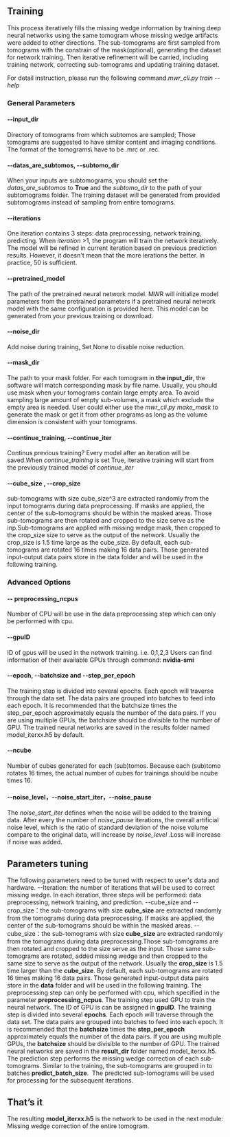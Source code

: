 
## Training
This process iteratively fills the missing wedge information by training deep neural networks using the same tomogram whose missing wedge artifacts were added to other directions. The sub-tomograms are first sampled from tomograms with the constrain of the mask(optional), generating the dataset for network training. Then iterative refinement will be carried, including training network, correcting sub-tomograms and updating training dataset.

For detail instruction, please run the following command.*mwr_cli.py train --help*

### General Parameters
#### --input_dir
Directory of tomograms from which subtomos are sampled; Those tomograms are suggested to have similar content and imaging conditions. The format of the tomograms\ have to be .mrc or .rec. 
#### --datas_are_subtomos, --subtomo_dir
When your inputs are subtomograms, you should set the *datas_are_subtomos* to **True** and the *subtomo_dir* to the path of your subtomograms folder. The training dataset will be generated from provided subtomograms instead of sampling from entire tomograms.
#### --iterations 
One iteration contains 3 steps: data preprocessing, network training, predicting. When *iteration* >1, the program will train the network iteratively. The model will be refined in current iteration based on previous prediction results. However, it doesn't mean that the more ierations the better. In practice, 50 is sufficient.
#### --pretrained_model
The path of the pretrained neural network model. MWR will initialize model parameters from the pretrained parameters if a pretrained neural network model with the same configuration is provided here. This model can be generated from your previous training or download.
#### --noise_dir
Add noise during training, Set None to disable noise reduction. 
#### --mask_dir
The path to your mask folder. For each tomogram in **the input_dir**, the software will match corresponding mask by file name. Usually, you should use mask when your tomograms contain large empty area. To avoid sampling large amount of empty sub-volumes, a mask which exclude the empty area is needed. User could either use the *mwr_cli.py make_mask* to generate the mask or get it from other programs as long as the volume dimension is consistent with your tomograms.
#### --continue_training, --continue_iter
Continus previous training? Every model after an iteration will be saved.When *continue_training* is set True, iterative training will start from the previously trained model of *continue_iter* 
#### --cube_size , --crop_size
sub-tomograms with size cube_size^3 are extracted randomly from the input tomograms during data preprocessing. If masks are applied, the center of the sub-tomograms should be within the masked areas. Those sub-tomograms are then rotated and cropped to the size serve as the inp.Sub-tomograms are applied with missing wedge mask, then cropped to the crop_size size to serve as the output of the network. Usually the crop_size is 1.5 time large as the cube_size. By default, each sub-tomograms are rotated 16 times making 16 data pairs. Those generated input-output data pairs store in the data folder and will be used in the following training. 



### Advanced Options


#### -- preprocessing_ncpus
Number of CPU will be use in the data preprocessing step which can only be performed with cpu.

#### --gpuID 
ID of gpus will be used in the network training. i.e. 0,1,2,3
Users can find information of their available GPUs through commond: **nvidia-smi**
#### --epoch, --batchsize and --step_per_epoch
The training step is divided into several epochs. Each epoch will traverse through the data set.
The data pairs are grouped into batches to feed into each epoch.
It is recommended that the batchsize times the step_per_epoch approximately equals the number of the data pairs. If you are using multiple GPUs, the batchsize should be divisible to the number of GPU. The trained neural networks are saved in the results folder named model_iterxx.h5 by default. 
#### --ncube
Number of cubes generated for each (sub)tomos. Because each (sub)tomo rotates 16 times, the actual number of cubes for trainings should be ncube times 16.
#### --noise_level，--noise_start_iter，--noise_pause
The *noise_start_iter*  defines when the noise will be added to the training data. After every the number of *noise_pause* iterations, the overall artificial noise level, which is the ratio of standard deviation of the noise volume compare to the original data, will increase by *noise_level* .Loss will increase if noise was added.


## Parameters tuning
The following parameters need to be tuned with respect to user's data and hardware.
--Iteration: the number of iterations that will be used to correct missing wedge. In each iteration, three steps will be performed: data preprocessing, network training, and prediction.
--cube_size and --crop_size：the sub-tomograms with size **cube_size** are extracted randomly from the tomograms during data preprocessing. If masks are applied, the center of the sub-tomograms should be within the masked areas.
--cube_size：the sub-tomograms with size **cube_size** are extracted randomly from the tomograms during data preprocessing.Those sub-tomograms are then rotated and cropped to the size serve as the input. Those same sub-tomograms are rotated, added missing wedge and then cropped to the same size to serve as the output of the network. Usually the **crop_size** is 1.5 time larger than the **cube_size**.
  By default, each sub-tomograms are rotated 16 times making 16 data pairs. Those generated input-output data pairs store in the **data** folder and will be used in the following training. The preprocessing step can only be performed with cpu, which specified in the parameter **preprocessing_ncpus**.
The training step used GPU to train the neural network. The ID of GPU is can be assigned in **gpuID**. The training step is divided into several **epochs**. Each epoch will traverse through the data set. The data pairs are grouped into batches to feed into each epoch. It is recommended that the **batchsize** times the **step_per_epoch** approximately equals the number of the data pairs. If you are using multiple GPUs, the **batchsize** should be divisible to the number of GPU. The trained neural networks are saved in the **result_dir** folder named model_iterxx.h5. 
The prediction step performs the missing wedge correction of each sub-tomograms. Similar to the training, the sub-tomograms are grouped in to batches **predict_batch_size**.  The predicted sub-tomograms will be used for processing for the subsequent iterations.
 
## That’s it
The resulting **model_iterxx.h5** is the network to be used in the next module: Missing wedge correction of the entire tomogram.
